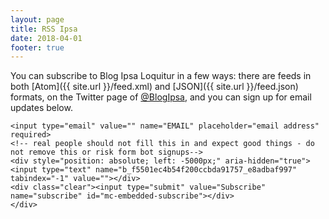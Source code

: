 ```yaml
---
layout: page
title: RSS Ipsa
date: 2018-04-01
footer: true
---
```


You can subscribe to Blog Ipsa Loquitur in a few ways: there are feeds in both [Atom]({{ site.url }}/feed.xml) and [JSON]({{ site.url }}/feed.json) formats, on the Twitter page of [@BlogIpsa](https://twitter.com/blogipsa), and you can sign up for email updates below.

<!-- Begin MailChimp Signup Form -->

<div id="mc_embed_signup">
<form action="https://barelylegally.us11.list-manage.com/subscribe/post?u=f5501ec4b54f200ccbda91757&amp;id=e8adbaf997" method="post" id="mc-embedded-subscribe-form" name="mc-embedded-subscribe-form" class="validate" target="_blank" novalidate>
    <div id="mc_embed_signup_scroll">

	<input type="email" value="" name="EMAIL" placeholder="email address" required>
    <!-- real people should not fill this in and expect good things - do not remove this or risk form bot signups-->
    <div style="position: absolute; left: -5000px;" aria-hidden="true"><input type="text" name="b_f5501ec4b54f200ccbda91757_e8adbaf997" tabindex="-1" value=""></div>
    <div class="clear"><input type="submit" value="Subscribe" name="subscribe" id="mc-embedded-subscribe"></div>
    </div>
</form>
</div>

<!--End mc_embed_signup-->

